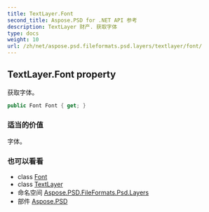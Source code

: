 ```yaml
---
title: TextLayer.Font
second_title: Aspose.PSD for .NET API 参考
description: TextLayer 财产. 获取字体
type: docs
weight: 10
url: /zh/net/aspose.psd.fileformats.psd.layers/textlayer/font/
---
```

## TextLayer.Font property

获取字体。

```csharp
public Font Font { get; }
```

### 适当的价值

字体。

### 也可以看看

* class [Font](../../../aspose.psd/font/)
* class [TextLayer](../)
* 命名空间 [Aspose.PSD.FileFormats.Psd.Layers](../../textlayer/)
* 部件 [Aspose.PSD](../../../)


